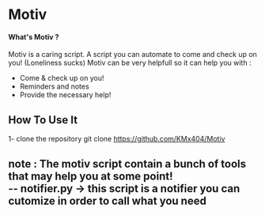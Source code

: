 # Motiv 
####  What's Motiv ? 
Motiv is a caring script. A script you can automate to come and check up on you! (Loneliness sucks) 
Motiv can be very helpfull so it can help you with : 

* Come & check up on you! 
* Reminders and notes 
* Provide the necessary help! 


## How To Use It
1- clone the repository 
         git clone https://github.com/KMx404/Motiv 

note : The motiv script contain a bunch of tools that may help you at some point!  
-- notifier.py -> this script is a notifier you can cutomize in order to call what you need 
-- 
